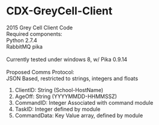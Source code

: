# CDX-GreyCell-Client<br>
2015 Grey Cell Client Code<br>
Required components:<br>
Python 2.7.4<br>
RabbitMQ pika<br>
<br>
Currently tested under windows 8, w/ Pika 0.9.14<br>
<br>
Proposed Comms Protocol:<br>
JSON Based, restricted to strings, integers and floats<br>
1. ClientID: String (School-HostName)<br>
2. AgeOff: String (YYYYMMDD-HHMMSSZ)<br>
3. CommandID: Integer Associated with command module<br>
4. TaskID: Integer defined by module<br>
5. CommandData: Key Value array, defined by module<br>
